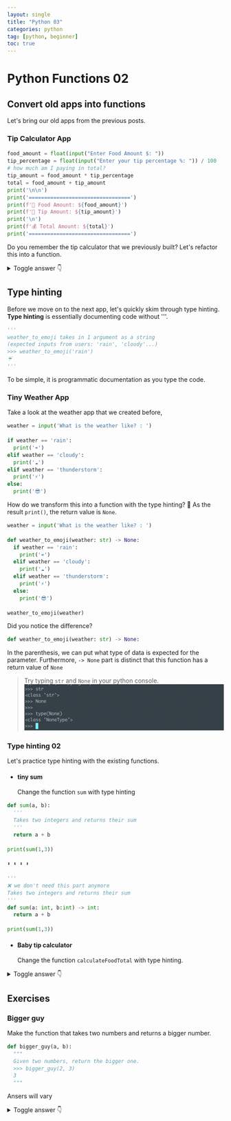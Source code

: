 ```yaml
---
layout: single
title: "Python 03"
categories: python
tag: [python, beginner]
toc: true
---
```


# Python Functions 02

## Convert old apps into functions

Let's bring our old apps from the previous posts.

### Tip Calculator App

```python
food_amount = float(input("Enter Food Amount $: "))
tip_percentage = float(input("Enter your tip percentage %: ")) / 100
# how much am I paying in total?
tip_amount = food_amount * tip_percentage
total = food_amount + tip_amount
print('\n\n')
print('=================================')
print(f'🍗 Food Amount: ${food_amount}')
print(f'💸 Tip Amount: ${tip_amount}')
print('\n')
print(f'💰 Total Amount: ${total}')
print('=================================')
```

Do you remember the tip calculator that we previously built? Let's refactor this into a function.

<details>
  <summary>Toggle answer 👇 </summary>
  <div markdown="1">

```python
food = float(input("Enter Food Amount $: "))
tip_percentage = float(input("Enter your tip percentage %: "))

def calculateFoodTotal(food, tip_percentage):
  tip = food * (tip_percentage / 100)
  total = food + tip
  print('\n\n')
  print('=================================')
  print(f'🍗 Food Amount: ${food}')
  print(f'💸 Tip Amount: ${tip}')
  print('\n')
  print(f'💰 Total Amount: ${total}')
  print('=================================')
  return total

calculateFoodTotal(food, tip_percentage)
```

  </div>
</details>

## Type hinting

Before we move on to the next app, let's quickly skim through type hinting. **Type hinting** is essentially documenting code without '''.

```python
'''
weather_to_emoji takes in 1 argument as a string
(expected inputs from users: 'rain', 'cloudy'...)
>>> weather_to_emoji('rain')
☔
'''
```

To be simple, it is programmatic documentation as you type the code.

### Tiny Weather App

Take a look at the weather app that we created before,

```python
weather = input('What is the weather like? : ')

if weather == 'rain':
  print('☔')
elif weather == 'cloudy':
  print('☁️')
elif weather == 'thunderstorm':
  print('⚡')
else:
  print('😎')
```

How do we transform this into a function with the type hinting?
🛑 As the result `print()`, the return value is `None`.

```python
weather = input('What is the weather like? : ')

def weather_to_emoji(weather: str) -> None:
  if weather == 'rain':
    print('☔')
  elif weather == 'cloudy':
    print('☁️')
  elif weather == 'thunderstorm':
    print('⚡')
  else:
    print('😎')

weather_to_emoji(weather)
```

Did you notice the difference?

```python
def weather_to_emoji(weather: str) -> None:
```

In the parenthesis, we can put what type of data is expected for the parameter. Furthermore, `-> None` part is distinct that this function has a return value of `None`

> Try typing `str` and `None` in your python console.
> ![Alt text](</images/2023-02-27-python_03/Screen Shot 2023-02-28 at 7.20.31 PM.png>)

### Type hinting 02

Let's practice type hinting with the existing functions.

- #### tiny sum
  Change the function `sum` with type hinting

```python
def sum(a, b):
  '''
  Takes two integers and returns their sum
  '''
  return a + b

print(sum(1,3))

⬇️ ⬇️ ⬇️ ⬇️

'''
❌ we don't need this part anymore
Takes two integers and returns their sum
'''
def sum(a: int, b:int) -> int:
  return a + b

print(sum(1,3))
```

- #### Baby tip calculator
  Change the function `calculateFoodTotal` with type hinting.

<details>
  <summary>Toggle answer 👇 </summary>
  <div markdown="1">

```python
food = float(input("Enter Food Amount $: "))
tip_percentage = float(input("Enter your tip percentage %: "))

def calculateFoodTotal(food: float, tip_percentage: int) -> float:
  tip = food * (tip_percentage / 100)
  total = food + tip
  print('\n\n')
  print('=================================')
  print(f'🍗 Food Amount: ${food}')
  print(f'💸 Tip Amount: ${tip}')
  print('\n')
  print(f'💰 Total Amount: ${total}')
  print('=================================')
  return total

calculateFoodTotal(food, tip_percentage)
```

  </div>
</details>

## Exercises

### Bigger guy

Make the function that takes two numbers and returns a bigger number.

```python
def bigger_guy(a, b):
  """
  Given two numbers, return the bigger one.
  >>> bigger_guy(2, 3)
  3
  """
```

Ansers will vary

<details>
  <summary>Toggle answer 👇 </summary>
  <div markdown="1">

```python
def bigger_guy(a: int, b: int) -> int:
  if a > b:
    return a
  else:
    return b
```

  </div>
</details>
